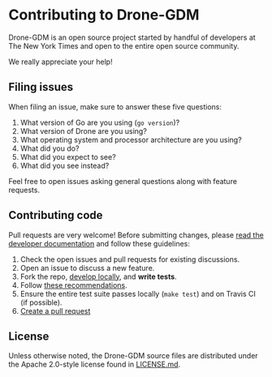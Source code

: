 # Contributing to Drone-GDM

Drone-GDM is an open source project started by handful of developers at
The New York Times and open to the entire open source community.

We really appreciate your help!

## Filing issues

When filing an issue, make sure to answer these five questions:

1. What version of Go are you using (`go version`)?
1. What version of Drone are you using?
1. What operating system and processor architecture are you using?
1. What did you do?
1. What did you expect to see?
1. What did you see instead?

Feel free to open issues asking general questions along with feature requests.

## Contributing code

Pull requests are very welcome!
Before submitting changes, please [read the developer documentation](./doc/DEVELOPMENT.md)
and follow these guidelines:

1. Check the open issues and pull requests for existing discussions.
1. Open an issue to discuss a new feature.
1. Fork the repo, [develop locally](./doc/DEVELOPMENT.md), and **write tests**.
1. Follow [these recommendations](https://github.com/golang/go/wiki/CodeReviewComments).
1. Ensure the entire test suite passes locally (`make test`) and on Travis CI (if possible).
1. [Create a pull request](https://github.com/nytimes/drone-gdm/compare?expand=1)

## License

Unless otherwise noted, the Drone-GDM source files are distributed under the
Apache 2.0-style license found in [LICENSE.md](./LICENSE.md).
